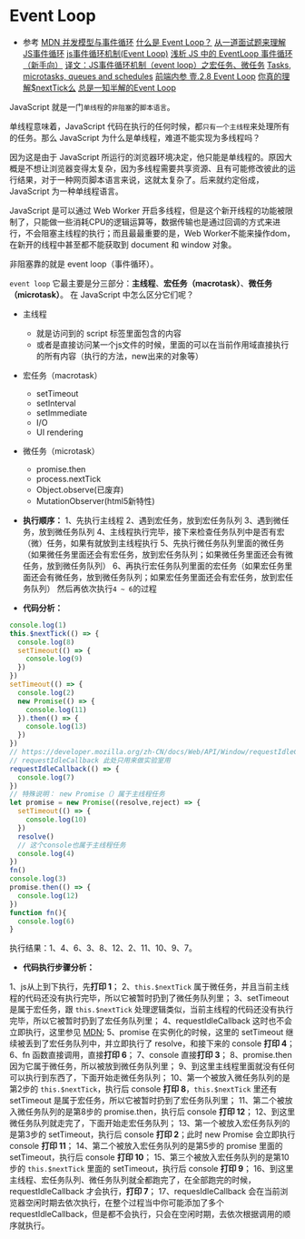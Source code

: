 # Event Loop

- 参考
[MDN 并发模型与事件循环](https://developer.mozilla.org/zh-CN/docs/Web/JavaScript/EventLoop)
[什么是 Event Loop？](http://www.ruanyifeng.com/blog/2013/10/event_loop.html)
[从一道面试题来理解JS事件循环](https://xieyufei.com/2019/12/30/Quiz-Eventloop.html)
[js事件循环机制(Event Loop)](https://www.cnblogs.com/yalong/p/10369477.html)
[浅析 JS 中的 EventLoop 事件循环（新手向）](https://segmentfault.com/a/1190000019313028)
[译文：JS事件循环机制（event loop）之宏任务、微任务](https://segmentfault.com/a/1190000014940904)
[Tasks, microtasks, queues and schedules](https://jakearchibald.com/2015/tasks-microtasks-queues-and-schedules/?utm_source=html5weekly)
[前端内参 壹.2.8 Event Loop](https://coffe1891.gitbook.io/frontend-hard-mode-interview/1/1.2.8)
[你真的理解$nextTick么](https://juejin.im/post/5cd9854b5188252035420a13)
[总是一知半解的Event Loop](https://mp.weixin.qq.com/s?__biz=MjM5MTA1MjAxMQ==&mid=2651226694&idx=1&sn=01908e1c5089010733e723c99947b311&chksm=bd495bc28a3ed2d4d92c024910eb2b0367d0b22ee8e2587fee9253a359ebf99dba63338f3ccb&scene=21#wechat_redirect)

JavaScript 就是一门`单线程`的`非阻塞`的`脚本语言`。

单线程意味着，JavaScript 代码在执行的任何时候，都`只有一个主线程`来处理所有的任务。那么 JavaScript 为什么是单线程，难道不能实现为多线程吗？

因为这是由于 JavaScript 所运行的浏览器环境决定，他只能是单线程的。原因大概是不想让浏览器变得太复杂，因为多线程需要共享资源、且有可能修改彼此的运行结果，对于一种网页脚本语言来说，这就太复杂了。后来就约定俗成，JavaScript 为一种单线程语言。

JavaScript 是可以通过 Web Worker 开启多线程，但是这个新开线程的功能被限制了，只能做一些消耗CPU的逻辑运算等，数据传输也是通过回调的方式来进行，不会阻塞主线程的执行；而且最最重要的是，Web Worker不能来操作dom，在新开的线程中甚至都不能获取到 document 和 window 对象。

非阻塞靠的就是 event loop（事件循环）。

`event loop` 它最主要是分三部分：**主线程**、**宏任务（macrotask）**、**微任务（microtask）**。
在 JavaScript 中怎么区分它们呢？

- 主线程
  - 就是访问到的 script 标签里面包含的内容
  - 或者是直接访问某一个js文件的时候，里面的可以在当前作用域直接执行的所有内容（执行的方法，new出来的对象等）
- 宏任务（macrotask）
  - setTimeout
  - setInterval
  - setImmediate
  - I/O
  - UI rendering
- 微任务（microtask）
  - promise.then
  - process.nextTick
  - Object.observe(已废弃)
  - MutationObserver(html5新特性)

- **执行顺序：**
1、先执行主线程
2、遇到宏任务，放到宏任务队列
3、遇到微任务，放到微任务队列
4、主线程执行完毕，接下来检查任务队列中是否有宏（微）任务，如果有就放到主线程执行
5、先执行微任务队列里面的微任务（如果微任务里面还会有宏任务，放到宏任务队列；如果微任务里面还会有微任务，放到微任务队列）
6、再执行宏任务队列里面的宏任务（如果宏任务里面还会有微任务，放到微任务队列；如果宏任务里面还会有宏任务，放到宏任务队列）
然后再依次执行`4 ~ 6`的过程

- **代码分析：**

```js
console.log(1)
this.$nextTick(() => {
  console.log(8)
  setTimeout(() => {
    console.log(9)
  })
})
setTimeout(() => {
  console.log(2)
  new Promise(() => {
    console.log(11)
  }).then(() => {
    console.log(13)
  })
})
// https://developer.mozilla.org/zh-CN/docs/Web/API/Window/requestIdleCallback
// requestIdleCallback 此处只用来做实验室用
requestIdleCallback(() => {
  console.log(7)
})
// 特殊说明： new Promise（）属于主线程任务
let promise = new Promise((resolve,reject) => {
  setTimeout(() => {
    console.log(10)
  })
  resolve()
  // 这个console也属于主线程任务
  console.log(4)
})
fn()
console.log(3)
promise.then(() => {
  console.log(12)
})
function fn(){
  console.log(6)
}
```

执行结果：1、4、6、3、8、12、2、11、10、9、7。

- **代码执行步骤分析：**

1、js从上到下执行，先**打印 1**；
2、`this.$nextTick` 属于微任务，并且当前主线程的代码还没有执行完毕，所以它被暂时扔到了微任务队列里；
3、setTimeout 是属于宏任务，跟 `this.$nextTick` 处理逻辑类似，当前主线程的代码还没有执行完毕，所以它被暂时扔到了宏任务队列里；
4、requestIdleCallback 这时也不会立即执行，这里参见 [MDN](https://developer.mozilla.org/zh-CN/docs/Web/API/Window/requestIdleCallback);
5、promise 在实例化的时候，这里的 setTimeout 继续被丢到了宏任务队列中，并立即执行了 resolve，和接下来的 console **打印 4**；
6、fn 函数直接调用，直接**打印 6**；
7、console 直接**打印 3**；
8、promise.then 因为它属于微任务，所以被放到微任务队列里；
9、到这里主线程里面就没有任何可以执行到东西了，下面开始走微任务队列；
10、第一个被放入微任务队列的是第2步的 `this.$nextTick`，执行后 console **打印 8**，`this.$nextTick` 里还有 setTimeout 是属于宏任务，所以它被暂时扔到了宏任务队列里；
11、第二个被放入微任务队列的是第8步的 promise.then，执行后 console **打印 12**；
12、到这里微任务队列就走完了，下面开始走宏任务队列；
13、第一个被放入宏任务队列的是第3步的 setTimeout，执行后 console **打印 2**；此时 new Promise 会立即执行 console **打印 11**；
14、第二个被放入宏任务队列的是第5步的 promise 里面的 setTimeout，执行后 console **打印 10**；
15、第三个被放入宏任务队列的是第10步的 `this.$nextTick` 里面的 setTimeout，执行后 console **打印 9**；
16、到这里主线程、宏任务队列、微任务队列就全都跑完了，在全部跑完的时候，requestIdleCallback 才会执行，**打印 7**；
17、requesIdleCallback 会在当前浏览器空闲时期去依次执行，在整个过程当中你可能添加了多个 requestIdleCallback，但是都不会执行，只会在空闲时期，去依次根据调用的顺序就执行。
